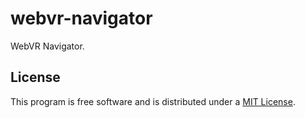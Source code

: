 # webvr-navigator

WebVR Navigator.


## License

This program is free software and is distributed under a [MIT License](LICENSE.md).
